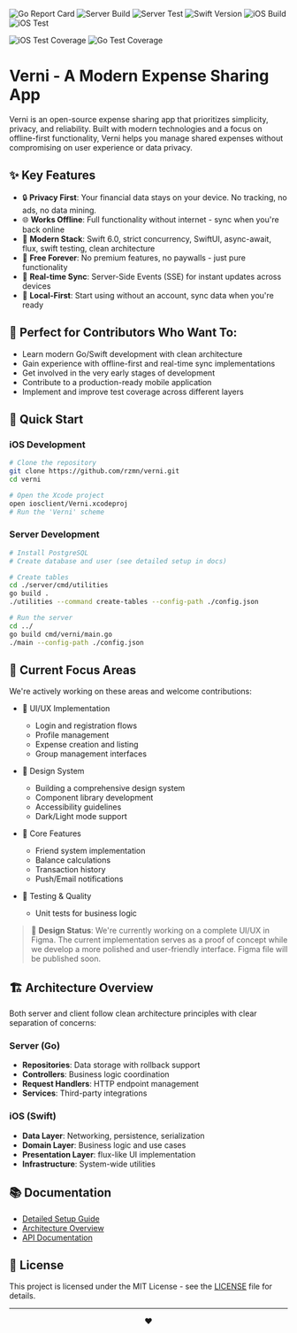 ![Go Report Card](https://goreportcard.com/badge/github.com/rzmn/governi)
![Server Build](https://github.com/rzmn/verni/actions/workflows/build_server.yml/badge.svg)
![Server Test](https://github.com/rzmn/verni/actions/workflows/test_server.yml/badge.svg)
![Swift Version](https://img.shields.io/badge/swift-6.0-orange)
![iOS Build](https://github.com/rzmn/verni/actions/workflows/build_ios.yml/badge.svg)
![iOS Test](https://github.com/rzmn/verni/actions/workflows/test_ios.yml/badge.svg)

![iOS Test Coverage](https://img.shields.io/badge/dynamic/json?url=https%3A%2F%2Fapi.jsonbin.io%2Fv3%2Fb%2F66e66909acd3cb34a884adb5%2Flatest&query=record.coverage&label=iOS%20Code%20Coverage)
![Go Test Coverage](https://img.shields.io/badge/dynamic/json?url=https%3A%2F%2Fapi.jsonbin.io%2Fv3%2Fb%2F67dd1f9c8960c979a575ac87%2Flatest&query=record.coverage&label=Go%20Code%20Coverage)

# Verni - A Modern Expense Sharing App

Verni is an open-source expense sharing app that prioritizes simplicity, privacy, and reliability. Built with modern technologies and a focus on offline-first functionality, Verni helps you manage shared expenses without compromising on user experience or data privacy.

## ✨ Key Features

- 🔒 **Privacy First**: Your financial data stays on your device. No tracking, no ads, no data mining.
- 🌐 **Works Offline**: Full functionality without internet - sync when you're back online
- 🚀 **Modern Stack**: Swift 6.0, strict concurrency, SwiftUI, async-await, flux, swift testing, clean architecture
- 💯 **Free Forever**: No premium features, no paywalls - just pure functionality
- 🔄 **Real-time Sync**: Server-Side Events (SSE) for instant updates across devices
- 🎯 **Local-First**: Start using without an account, sync data when you're ready

## 🎯 Perfect for Contributors Who Want To:

- Learn modern Go/Swift development with clean architecture
- Gain experience with offline-first and real-time sync implementations
- Get involved in the very early stages of development
- Contribute to a production-ready mobile application
- Implement and improve test coverage across different layers

## 🚀 Quick Start

### iOS Development
```sh
# Clone the repository
git clone https://github.com/rzmn/verni.git
cd verni

# Open the Xcode project
open iosclient/Verni.xcodeproj
# Run the 'Verni' scheme
```

### Server Development
```sh
# Install PostgreSQL
# Create database and user (see detailed setup in docs)

# Create tables
cd ./server/cmd/utilities
go build .
./utilities --command create-tables --config-path ./config.json

# Run the server
cd ../
go build cmd/verni/main.go
./main --config-path ./config.json
```

## 🌟 Current Focus Areas

We're actively working on these areas and welcome contributions:

- 📱 UI/UX Implementation
  - Login and registration flows
  - Profile management
  - Expense creation and listing
  - Group management interfaces

- 🎨 Design System
  - Building a comprehensive design system
  - Component library development
  - Accessibility guidelines
  - Dark/Light mode support

- 🔧 Core Features
  - Friend system implementation
  - Balance calculations
  - Transaction history
  - Push/Email notifications

- 🧪 Testing & Quality
  - Unit tests for business logic

> 🎯 **Design Status**: We're currently working on a complete UI/UX in Figma. The current implementation serves as a proof of concept while we develop a more polished and user-friendly interface. Figma file will be published soon.

## 🏗 Architecture Overview

Both server and client follow clean architecture principles with clear separation of concerns:

### Server (Go)
- **Repositories**: Data storage with rollback support
- **Controllers**: Business logic coordination
- **Request Handlers**: HTTP endpoint management
- **Services**: Third-party integrations

### iOS (Swift)
- **Data Layer**: Networking, persistence, serialization
- **Domain Layer**: Business logic and use cases
- **Presentation Layer**: flux-like UI implementation
- **Infrastructure**: System-wide utilities

## 📚 Documentation

- [Detailed Setup Guide](./docs/setup.md)
- [Architecture Overview](./docs/architecture.md)
- [API Documentation](https://verni.app/docs)

## 📄 License

This project is licensed under the MIT License - see the [LICENSE](LICENSE) file for details.

---

<p align="center">❤️</p>
